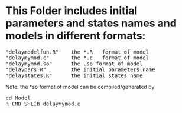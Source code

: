 # This Folder includes  initial parameters and states names and models in different formats:
<pre>
"delaymodelfun.R"    the *.R   format of model  
"delaymymod.c"       the *.c   format of model  
"delaymymod.so"      the .so format of model  
"delaypars.R"        the initial parameters name  
"delaystates.R"      the initial states name  
</pre>
Note: the *so format of model can be compiled/generated by
<pre>
cd Model  
R CMD SHLIB delaymymod.c  
</pre>
